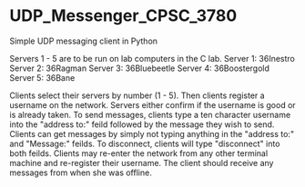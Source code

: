 # UDP_Messenger_CPSC_3780
Simple UDP messaging client in Python

 Servers 1 - 5 are to be run on lab computers in the C lab. 
 Server 1: 36Inestro
 Server 2: 36Ragman
 Server 3: 36Bluebeetle
 Server 4: 36Boostergold
 Server 5: 36Bane
 
 Clients select their servers by number (1 - 5). Then clients register a username on the network. Servers either confirm if the username is good or is already taken. 
 To send messages, clients type a ten character username into the "address to:" feild followed by the message they wish to send. 
 Clients can get messages by simply not typing anything in the "address to:" and "Message:" feilds.
 To disconnect, clients will type "disconnect" into both feilds. Clients may re-enter the network from any other terminal machine and re-register their username. The client should receive any messages from when she was offline. 
